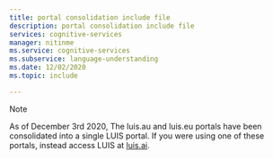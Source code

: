 ```yaml
---
title: portal consolidation include file
description: portal consolidation include file
services: cognitive-services
manager: nitinme
ms.service: cognitive-services
ms.subservice: language-understanding
ms.date: 12/02/2020
ms.topic: include

---
```


> [!NOTE]
> As of December 3rd 2020, The luis.au and luis.eu portals have been consolidated into a single LUIS portal. If you were using one of these portals, instead access LUIS at [luis.ai](https://luis.ai).